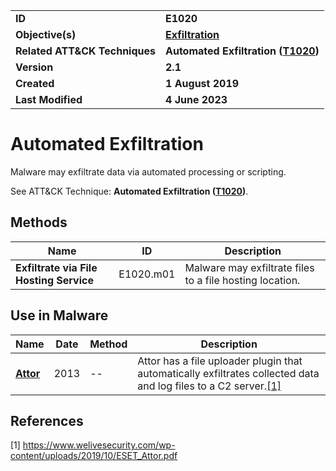 <table>
<tr>
<td><b>ID</b></td>
<td><b>E1020</b></td>
</tr>
<tr>
<td><b>Objective(s)</b></td>
<td><b><a href="../exfiltration">Exfiltration</a></b></td>
</tr>
<tr>
<td><b>Related ATT&CK Techniques</b></td>
<td><b>Automated Exfiltration (<a href="https://attack.mitre.org/techniques/T1020/">T1020</a>)</b></td>
</tr>
<tr>
<td><b>Version</b></td>
<td><b>2.1</b></td>
</tr>
<tr>
<td><b>Created</b></td>
<td><b>1 August 2019</b></td>
</tr>
<tr>
<td><b>Last Modified</b></td>
<td><b>4 June 2023</b></td>
</tr>
</table>


# Automated Exfiltration

Malware may exfiltrate data via automated processing or scripting.

See ATT&CK Technique: **Automated Exfiltration ([T1020](https://attack.mitre.org/techniques/T1020/))**.

## Methods

|Name|ID|Description|
|---|---|---|
|**Exfiltrate via File Hosting Service**|E1020.m01|Malware may exfiltrate files to a file hosting location.|

## Use in Malware

|Name|Date|Method|Description|
|---|---|---|---|
|[**Attor**](../xample-malware/attor.md)|2013|--|Attor has a file uploader plugin that automatically exfiltrates collected data and log files to a C2 server.[[1]](#1)|


## References

<a name="1">[1]</a> https://www.welivesecurity.com/wp-content/uploads/2019/10/ESET_Attor.pdf